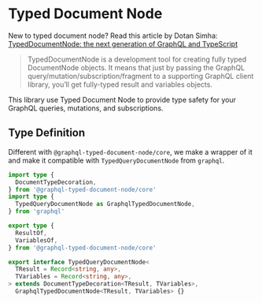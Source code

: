 # Typed Document Node

New to typed document node? Read this article by Dotan Simha: [TypedDocumentNode: the next generation of GraphQL and TypeScript](https://the-guild.dev/blog/typed-document-node)

> TypedDocumentNode is a development tool for creating fully typed DocumentNode objects. It means that just by passing the GraphQL query/mutation/subscription/fragment to a supporting GraphQL client library, you’ll get fully-typed result and variables objects.

This library use Typed Document Node to provide type safety for your GraphQL queries, mutations, and subscriptions.

## Type Definition

Different with `@graphql-typed-document-node/core`, we make a wrapper of it and make it compatible with `TypedQueryDocumentNode` from `graphql`.

```ts twoslash
import type {
  DocumentTypeDecoration,
} from '@graphql-typed-document-node/core'
import type {
  TypedQueryDocumentNode as GraphqlTypedDocumentNode,
} from 'graphql'

export type {
  ResultOf,
  VariablesOf,
} from '@graphql-typed-document-node/core'

export interface TypedQueryDocumentNode<
  TResult = Record<string, any>,
  TVariables = Record<string, any>,
> extends DocumentTypeDecoration<TResult, TVariables>,
  GraphqlTypedDocumentNode<TResult, TVariables> {}
```
